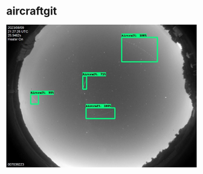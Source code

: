 # aircraftgit
![Alt text](https://github.com/IamJk28/aircraftgit/blob/main/6c07061e-AllSkyImage007039223.JPG)
